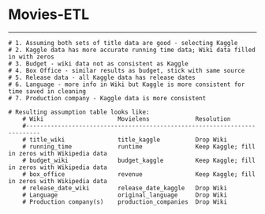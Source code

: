 # Movies-ETL
-------------------------

    # 1. Assuming both sets of title data are good - selecting Kaggle
    # 2. Kaggle data has more accurate running time data; Wiki data filled in with zeros 
    # 3. Budget - wiki data not as consistent as Kaggle
    # 4. Box Office - similar results as budget, stick with same source
    # 5. Release data - all Kaggle data has release dates
    # 6. Language - more info in Wiki but Kaggle is more consistent for time saved in cleaning
    # 7. Production company - Kaggle data is more consistent
    
    # Resulting assumption table looks like:
        # Wiki                     Movielens             Resolution
        #--------------------------------------------------------------------------
        # title_wiki               title_kaggle          Drop Wiki
        # running_time             runtime               Keep Kaggle; fill in zeros with Wikipedia data
        # budget_wiki              budget_kaggle         Keep Kaggle; fill in zeros with Wikipedia data
        # box_office               revenue               Keep Kaggle; fill in zeros with Wikipedia data
        # release_date_wiki        release_date_kaggle   Drop Wiki
        # Language                 original_language     Drop Wiki
        # Production company(s)    production_companies  Drop Wiki
